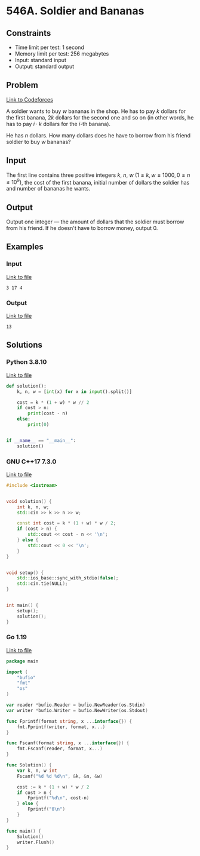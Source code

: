 # 546A. Soldier and Bananas

## Constraints

  - Time limit per test: 1 second
  - Memory limit per test: 256 megabytes
  - Input: standard input
  - Output: standard output

## Problem

[Link to Codeforces](https://codeforces.com/problemset/problem/546/A)

A soldier wants to buy $w$ bananas in the shop. He has to pay $k$ dollars for the first banana, $2k$ dollars for the second one and so on (in other words, he
has to pay $i \cdot k$ dollars for the $i$-th banana).

He has $n$ dollars. How many dollars does he have to borrow from his friend soldier to buy $w$ bananas?

## Input

The first line contains three positive integers $k$, $ n$, $ w$ $(1  \leq  k, w  \leq  1000, 0 \leq n \leq 10^9)$, the cost of the first banana, initial number of dollars the soldier has and number of bananas he wants.

## Output

Output one integer — the amount of dollars that the soldier must borrow from his friend. If he doesn't have to borrow money, output 0.

## Examples

### Input

[Link to file](input_0.txt)

```
3 17 4
```

### Output

[Link to file](expected_0.txt)

```
13
```

## Solutions

### Python 3.8.10

[Link to file](solution.py)

```python
def solution():
    k, n, w = [int(x) for x in input().split()]

    cost = k * (1 + w) * w // 2
    if cost > n:
        print(cost - n)
    else:
        print(0)


if __name__ == "__main__":
    solution()
```

### GNU C++17 7.3.0

[Link to file](solution.cpp)

```cpp
#include <iostream>


void solution() {
    int k, n, w;
    std::cin >> k >> n >> w;

    const int cost = k * (1 + w) * w / 2;
    if (cost > n) {
        std::cout << cost - n << '\n';
    } else {
        std::cout << 0 << '\n';
    }
}


void setup() {
    std::ios_base::sync_with_stdio(false);
    std::cin.tie(NULL);
}


int main() {
    setup();
    solution();
}
```

### Go 1.19

[Link to file](solution.go)

```go
package main

import (
	"bufio"
	"fmt"
	"os"
)

var reader *bufio.Reader = bufio.NewReader(os.Stdin)
var writer *bufio.Writer = bufio.NewWriter(os.Stdout)

func Fprintf(format string, x ...interface{}) {
	fmt.Fprintf(writer, format, x...)
}

func Fscanf(format string, x ...interface{}) {
	fmt.Fscanf(reader, format, x...)
}

func Solution() {
	var k, n, w int
	Fscanf("%d %d %d\n", &k, &n, &w)

	cost := k * (1 + w) * w / 2
	if cost > n {
		Fprintf("%d\n", cost-n)
	} else {
		Fprintf("0\n")
	}
}

func main() {
	Solution()
	writer.Flush()
}
```
